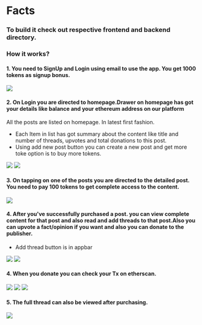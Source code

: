 # Facts

### To build it check out respective frontend and backend directory.

### How it works?

#### 1. You need to SignUp and Login using email to use the app. You get 1000 tokens as signup bonus.


![](ScreenShots/Login.png)


#### 2. On Login you are directed to homepage.Drawer on homepage has got your details like balance and your ethereum address on our platform
All the posts are listed on homepage. In latest first fashion. 

* Each Item in list has got summary about the content like title and number of threads, upvotes and total donations to this post.
* Using add new post button you can create a new post and get more toke option is to buy more tokens. 


![](ScreenShots/Homepage.png)
![](ScreenShots/Drawer.png)




#### 3. On tapping on one of the posts you are directed to the detailed post. You need to pay 100 tokens to get complete access to the content. 

![](ScreenShots/payForPost.png)


#### 4. After you've successfully purchased a post. you can view complete content for that post and also read and add threads to that post.Also you can upvote a fact/opinion if you want and also you can donate to the publisher. 
* Add thread button is in appbar


![](ScreenShots/Post.png)
![](ScreenShots/Post2.png)


#### 4. When you donate you can check your Tx on etherscan.


![](ScreenShots/donate.png)
![](ScreenShots/TxDOne.png)
![](ScreenShots/TxOnEtherScan.png)


#### 5. The full thread can also be viewed after purchasing.


![](ScreenShots/Threads.png)
